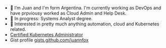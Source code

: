 - 👋 I’m Juan and I'm form Argentina. I'm currently working as DevOps and have prpviousy worked as Cloud Admin and Help Desk.
- 👀 In progress: Systems Analyst degree.
- 🌱 Interested in pretty much anything automation, cloud and Kubernetes related.
- [Certified Kubernetes Administrator](https://www.credly.com/badges/59317239-b884-43e3-afc7-d4e02f87ea4b)
- Gist profile [gists.github.com/juannfox](https://gist.github.com/juannfox)
<!---
juannfox/juannfox is a ✨ special ✨ repository because its `README.md` (this file) appears on your GitHub profile.
You can click the Preview link to take a look at your changes.
--->
